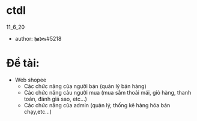 # ctdl
11_6_20
* author: 𝖍𝖆𝖉𝖊𝖘#5218
# Đề tài:
  - Web shopee
    + Các chức năng của người bán (quản lý bán hàng)
    + Các chức năng cảu người mua (mua sắm thoải mái, giỏ hàng, thanh toán, đánh giá sao, etc...)
    + Các chức năng của admin (quản lý, thống kê hàng hóa bán chạy,etc...)
